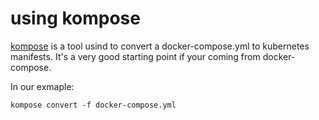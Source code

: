 # using kompose
[kompose](https://github.com/kubernetes/kompose) is a tool usind to convert a docker-compose.yml to kubernetes manifests.
It's a very good starting point if your coming from docker-compose.

In our exmaple:

```
kompose convert -f docker-compose.yml

```

